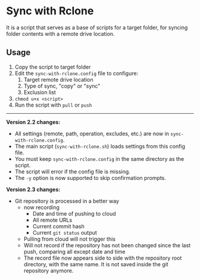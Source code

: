 # Sync with Rclone

It is a script that serves as a base of scripts for a target folder, for syncing folder contents with a remote drive location.

## Usage

1. Copy the script to target folder
2. Edit the `sync-with-rclone.config` file to configure:
    1. Target remote drive location
    2. Type of sync, "copy" or "sync"
    3. Exclusion list
3. `chmod u+x <script>`
4. Run the script with `pull` or `push`

---

**Version 2.2 changes:**
- All settings (remote, path, operation, excludes, etc.) are now in `sync-with-rclone.config`.
- The main script (`sync-with-rclone.sh`) loads settings from this config file.
- You must keep `sync-with-rclone.config` in the same directory as the script.
- The script will error if the config file is missing.
- The `-y` option is now supported to skip confirmation prompts.

**Version 2.3 changes:**
- Git repository is processed in a better way
    - now recording
        - Date and time of pushing to cloud
        - All remote URLs
        - Current commit hash
        - Current `git status` output
    - Pulling from cloud will not trigger this
    - Will not record if the repository has not been changed since the last push, comparing all except date and time
    - The record file now appears side to side with the repository root directory, with the same name. It is not saved inside the git repository anymore.
